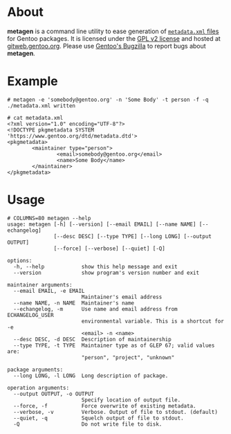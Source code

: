 # About

**metagen** is a command line utility to ease generation of
[`metadata.xml` files](https://devmanual.gentoo.org/ebuild-writing/misc-files/metadata/index.html)
for Gentoo packages.
It is licensed under the
[GPL v2 license](https://www.gnu.org/licenses/old-licenses/gpl-2.0.en.html)
and hosted at
[gitweb.gentoo.org](https://gitweb.gentoo.org/proj/metagen.git/).
Please use [Gentoo's Bugzilla](https://bugs.gentoo.org/)
to report bugs about **metagen**.


# Example

```
# metagen -e 'somebody@gentoo.org' -n 'Some Body' -t person -f -q
./metadata.xml written

# cat metadata.xml
<?xml version="1.0" encoding="UTF-8"?>
<!DOCTYPE pkgmetadata SYSTEM 'https://www.gentoo.org/dtd/metadata.dtd'>
<pkgmetadata>
        <maintainer type="person">
                <email>somebody@gentoo.org</email>
                <name>Some Body</name>
        </maintainer>
</pkgmetadata>
```


# Usage

```
# COLUMNS=80 metagen --help
usage: metagen [-h] [--version] [--email EMAIL] [--name NAME] [--echangelog]
               [--desc DESC] [--type TYPE] [--long LONG] [--output OUTPUT]
               [--force] [--verbose] [--quiet] [-Q]

options:
  -h, --help            show this help message and exit
  --version             show program's version number and exit

maintainer arguments:
  --email EMAIL, -e EMAIL
                        Maintainer's email address
  --name NAME, -n NAME  Maintainer's name
  --echangelog, -m      Use name and email address from ECHANGELOG_USER
                        environmental variable. This is a shortcut for -e
                        <email> -n <name>
  --desc DESC, -d DESC  Description of maintainership
  --type TYPE, -t TYPE  Maintainer type as of GLEP 67; valid values are:
                        "person", "project", "unknown"

package arguments:
  --long LONG, -l LONG  Long description of package.

operation arguments:
  --output OUTPUT, -o OUTPUT
                        Specify location of output file.
  --force, -f           Force overwrite of existing metadata.
  --verbose, -v         Verbose. Output of file to stdout. (default)
  --quiet, -q           Squelch output of file to stdout.
  -Q                    Do not write file to disk.
```
